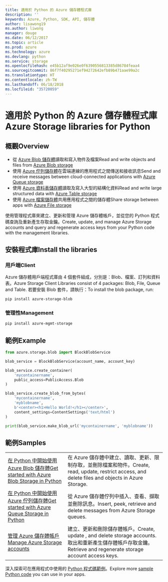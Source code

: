 ```yaml
---
title: 適用於 Python 的 Azure 儲存體程式庫
description: ''
keywords: Azure, Python, SDK, API, 儲存體
author: lisawong19
ms.author: liwong
manager: douge
ms.date: 06/12/2017
ms.topic: article
ms.prod: azure
ms.technology: azure
ms.devlang: python
ms.service: storage
ms.openlocfilehash: e45b12af9e026e0f6390556813385d86784feaa4
ms.sourcegitcommit: 86f7f40295271ef94272642efb89b471aae99a2c
ms.translationtype: HT
ms.contentlocale: zh-TW
ms.lasthandoff: 06/18/2018
ms.locfileid: "35720059"
---
```

# <a name="azure-storage-libraries-for-python"></a><span data-ttu-id="8327b-103">適用於 Python 的 Azure 儲存體程式庫</span><span class="sxs-lookup"><span data-stu-id="8327b-103">Azure Storage libraries for Python</span></span>

## <a name="overview"></a><span data-ttu-id="8327b-104">概觀</span><span class="sxs-lookup"><span data-stu-id="8327b-104">Overview</span></span>
- <span data-ttu-id="8327b-105">從 [Azure Blob 儲存體](https://docs.microsoft.com/en-us/azure/storage/storage-python-how-to-use-blob-storage)讀取和寫入物件及檔案</span><span class="sxs-lookup"><span data-stu-id="8327b-105">Read and write objects and files from [Azure Blob storage](https://docs.microsoft.com/en-us/azure/storage/storage-python-how-to-use-blob-storage)</span></span>
- <span data-ttu-id="8327b-106">使用 [Azure 佇列儲存體](https://docs.microsoft.com/azure/storage/storage-python-how-to-use-queue-storage)在雲端連線的應用程式之間傳送和接收訊息</span><span class="sxs-lookup"><span data-stu-id="8327b-106">Send and receive messages between cloud-connected applications with [Azure Queue storage](https://docs.microsoft.com/azure/storage/storage-python-how-to-use-queue-storage)</span></span>
- <span data-ttu-id="8327b-107">使用 [Azure 資料表儲存體](https://docs.microsoft.com/azure/storage/storage-python-how-to-use-table-storage)讀取及寫入大型的結構化資料</span><span class="sxs-lookup"><span data-stu-id="8327b-107">Read and write large structured data with [Azure Table storage](https://docs.microsoft.com/azure/storage/storage-python-how-to-use-table-storage)</span></span> 
- <span data-ttu-id="8327b-108">使用 [Azure 檔案儲存體](https://docs.microsoft.com/azure/storage/storage-python-how-to-use-file-storage)共用應用程式之間的儲存體</span><span class="sxs-lookup"><span data-stu-id="8327b-108">Share storage between apps with [Azure File storage](https://docs.microsoft.com/azure/storage/storage-python-how-to-use-file-storage)</span></span>

<span data-ttu-id="8327b-109">使用管理程式庫來建立、更新和管理 Azure 儲存體帳戶，並從您的 Python 程式碼查詢及重新產生存取金鑰。</span><span class="sxs-lookup"><span data-stu-id="8327b-109">Create, update, and manage Azure Storage accounts and query and regenerate access keys from your Python code with the management libraries.</span></span>

## <a name="install-the-libraries"></a><span data-ttu-id="8327b-110">安裝程式庫</span><span class="sxs-lookup"><span data-stu-id="8327b-110">Install the libraries</span></span>

### <a name="client"></a><span data-ttu-id="8327b-111">用戶端</span><span class="sxs-lookup"><span data-stu-id="8327b-111">Client</span></span>

<span data-ttu-id="8327b-112">Azure 儲存體用戶端程式庫由 4 個套件組成，分別是：Blob、檔案、訂列和資料表。</span><span class="sxs-lookup"><span data-stu-id="8327b-112">Azure Storage Client Libraries consist of 4 packages: Blob, File, Queue and Table.</span></span> <span data-ttu-id="8327b-113">若要安裝 Blob 套件，請執行：</span><span class="sxs-lookup"><span data-stu-id="8327b-113">To install the blob package, run:</span></span>

```bash
pip install azure-storage-blob
```

### <a name="management"></a><span data-ttu-id="8327b-114">管理性</span><span class="sxs-lookup"><span data-stu-id="8327b-114">Management</span></span>

```bash
pip install azure-mgmt-storage
```

## <a name="example"></a><span data-ttu-id="8327b-115">範例</span><span class="sxs-lookup"><span data-stu-id="8327b-115">Example</span></span>
```python
from azure.storage.blob import BlockBlobService

blob_service = BlockBlobService(account_name, account_key)

blob_service.create_container(
    'mycontainername',
    public_access=PublicAccess.Blob
)

blob_service.create_blob_from_bytes(
    'mycontainername',
    'myblobname',
    b'<center><h1>Hello World!</h1></center>',
    content_settings=ContentSettings('text/html')
)

print(blob_service.make_blob_url('mycontainername', 'myblobname'))
```

## <a name="samples"></a><span data-ttu-id="8327b-116">範例</span><span class="sxs-lookup"><span data-stu-id="8327b-116">Samples</span></span>

| | |
|--|--|
| [<span data-ttu-id="8327b-117">在 Python 中開始使用 Azure Blob 儲存體</span><span class="sxs-lookup"><span data-stu-id="8327b-117">Get started with Azure Blob Storage in Python</span></span>](https://docs.microsoft.com/en-us/azure/storage/blobs/storage-python-how-to-use-blob-storage) | <span data-ttu-id="8327b-118">在 Azure 儲存體中建立、讀取、更新、限制存取，並刪除檔案和物件。</span><span class="sxs-lookup"><span data-stu-id="8327b-118">Create, read, update, restrict access, and delete files and objects in Azure Storage.</span></span> |
| [<span data-ttu-id="8327b-119">在 Python 中開始使用 Azure 佇列儲存體</span><span class="sxs-lookup"><span data-stu-id="8327b-119">Get started with Azure Queue Storage in Python</span></span>](https://docs.microsoft.com/en-us/azure/storage/queues/storage-python-how-to-use-queue-storage) | <span data-ttu-id="8327b-120">從 Azure 儲存體佇列中插入、查看、擷取並刪除訊息。</span><span class="sxs-lookup"><span data-stu-id="8327b-120">Insert, peek, retrieve and delete messages from Azure Storage queues.</span></span> | 
| [<span data-ttu-id="8327b-121">管理 Azure 儲存體帳戶</span><span class="sxs-lookup"><span data-stu-id="8327b-121">Manage Azure Storage accounts</span></span>](https://azure.microsoft.com/resources/samples/storage-python-manage) | <span data-ttu-id="8327b-122">建立、更新和刪除儲存體帳戶。</span><span class="sxs-lookup"><span data-stu-id="8327b-122">Create, update , and delete storage accounts.</span></span> <span data-ttu-id="8327b-123">取出和重新產生儲存體帳戶存取金鑰。</span><span class="sxs-lookup"><span data-stu-id="8327b-123">Retrieve and regenerate storage account access keys.</span></span>

<span data-ttu-id="8327b-124">深入探索可在應用程式中使用的 [Python 程式碼範例](https://azure.microsoft.com/resources/samples/?platform=python)。</span><span class="sxs-lookup"><span data-stu-id="8327b-124">Explore more [sample Python code](https://azure.microsoft.com/resources/samples/?platform=python) you can use in your apps.</span></span>
